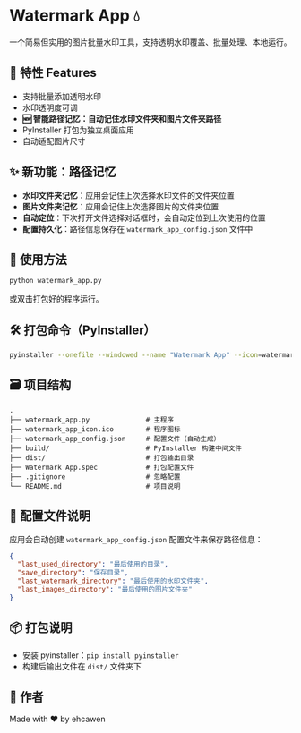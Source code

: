 # Watermark App 💧

一个简易但实用的图片批量水印工具，支持透明水印覆盖、批量处理、本地运行。

## 🔧 特性 Features
- 支持批量添加透明水印
- 水印透明度可调
- **🆕 智能路径记忆：自动记住水印文件夹和图片文件夹路径**
- PyInstaller 打包为独立桌面应用
- 自动适配图片尺寸

## ✨ 新功能：路径记忆
- **水印文件夹记忆**：应用会记住上次选择水印文件的文件夹位置
- **图片文件夹记忆**：应用会记住上次选择图片的文件夹位置
- **自动定位**：下次打开文件选择对话框时，会自动定位到上次使用的位置
- **配置持久化**：路径信息保存在 `watermark_app_config.json` 文件中

## 🚀 使用方法

```bash
python watermark_app.py
```

或双击打包好的程序运行。

## 🛠️ 打包命令（PyInstaller）

```bash
pyinstaller --onefile --windowed --name "Watermark App" --icon=watermark_app_icon.ico --noconsole watermark_app.py
```

## 🗃️ 项目结构

```
.
├── watermark_app.py              # 主程序
├── watermark_app_icon.ico        # 程序图标
├── watermark_app_config.json     # 配置文件（自动生成）
├── build/                        # PyInstaller 构建中间文件
├── dist/                         # 打包输出目录
├── Watermark App.spec            # 打包配置文件
├── .gitignore                    # 忽略配置
└── README.md                     # 项目说明
```

## 📝 配置文件说明
应用会自动创建 `watermark_app_config.json` 配置文件来保存路径信息：
```json
{
  "last_used_directory": "最后使用的目录",
  "save_directory": "保存目录", 
  "last_watermark_directory": "最后使用的水印文件夹",
  "last_images_directory": "最后使用的图片文件夹"
}
```

## 📦 打包说明
- 安装 pyinstaller：`pip install pyinstaller`
- 构建后输出文件在 `dist/` 文件夹下

## 👤 作者
Made with ❤️ by ehcawen

